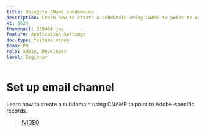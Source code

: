 ```yaml
---
title: Delegate CName subdomains
description: Learn how to create a subdomain using CNAME to point to Adobe-specific records. 
kt: 9524
thumbnail: 339484.jpg
feature: Application Settings
doc-type: feature video
team: PM
role: Admin, Developer
level: Beginner
---
```

# Set up email channel

Learn how to create a subdomain using CNAME to point to Adobe-specific records.

>[!VIDEO](https://video.tv.adobe.com/v/339484?quality=12)
